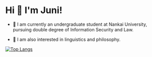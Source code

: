 # Hi 👋 I'm Juni!

- 🔭 I am currently an undergraduate student at Nankai University, pursuing double degree of Information Security and Law.

- 🌱 I am also interested in linguistics and philosophy.

[![Top Langs](https://github-readme-stats.vercel.app/api/top-langs/?username=JuniMay&layout=compact)](https://github.com/anuraghazra/github-readme-stats)
